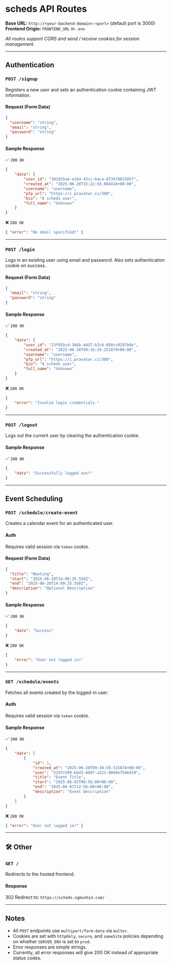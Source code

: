 # scheds API Routes

**Base URL:** `http://<your-backend-domain>:<port>` (default port is 3000)
**Frontend Origin:** `FRONTEND_URL` in `.env`

_All routes support CORS and send / receive cookies for session management._

---

## Authentication

### `POST /signup`

Registers a new user and sets an authentication cookie containing JWT information.

#### Request (Form Data)
```json
{
  "username": "string",
  "email": "string",
  "password": "string"
}
```

#### Sample Response
✅ `200 OK`
```json
{
    "data": {
        "user_id": "301835a4-e164-43cc-baca-073970815057",
        "created_at": "2025-06-28T15:22:03.804418+00:00",
        "username": "username",
        "pfp_url": "https://i.pravatar.cc/300",
        "bio": "A scheds user",
        "full_name": "Unknown"
    }
}
```

❌ `200 OK`
```json
{ "error": "No email specified!" }
```

---

### `POST /login`

Logs in an existing user using email and password. Also sets authentication cookie on success.

#### Request (Form Data)
```json
{
  "email": "string",
  "password": "string"
}
```

#### Sample Response
✅ `200 OK`
```json
{
    "data": {
        "user_id": "23f935cd-3bbb-4d37-b2c0-050cc0297b0e",
        "created_at": "2025-06-28T09:16:29.251879+00:00",
        "username": "username",
        "pfp_url": "https://i.pravatar.cc/300",
        "bio": "A scheds user",
        "full_name": "Unknown"
    }
}
```

❌ `200 OK`
```json
{
    "error": "Invalid login credentials."
}
```

---

### `POST /logout`

Logs out the current user by clearing the authentication cookie.

#### Sample Response
✅ `200 OK`
```json
{
    "data": "Successfully logged out!"
}
```

---

## Event Scheduling

### `POST /schedule/create-event`

Creates a calendar event for an authenticated user.

#### Auth
Requires valid session via `token` cookie.

#### Request (Form Data)
```json
{
  "title": "Meeting",
  "start": "2025-06-28T14:08:35.558Z",
  "end": "2025-06-28T14:09:35.558Z",
  "description": "Optional Description"
}
```

#### Sample Response
✅ `200 OK`
```json
{
    "data": "Success"
}
```

❌ `200 OK`
```json
{
	"error": "User not logged in!"
}
```

---

### `GET /schedule/events`

Fetches all events created by the logged-in user.

#### Auth
Requires valid session via `token` cookie.

#### Sample Response
✅ `200 OK`
```json
{
	"data": [
		{
			"id": 1,
			"created_at": "2025-06-28T09:30:59.515874+00:00",
			"user": "315fc599-bbd3-4b07-a221-8068ef546429",
			"title": "Event Title",
			"start": "2025-06-01T00:56:00+00:00",
			"end": "2025-06-01T12:56:00+00:00",
			"description": "Event Description"
		}
	]
}
```

❌ `200 OK`
```json
{ "error": "User not logged in!" }
```

---

## 🛠 Other

### `GET /`

Redirects to the hosted frontend.

#### Response
302 Redirect to: `https://scheds.ngmunhin.com/`

---

## Notes

- All `POST` endpoints use `multipart/form-data` via `multer`.
- Cookies are set with `httpOnly`, `secure`, and `sameSite` policies depending on whether `SERVER_ENV` is set to `prod`.
- Error responses are simple strings.
- Currently, all error responses will give 200 OK instead of appropriate status codes.
